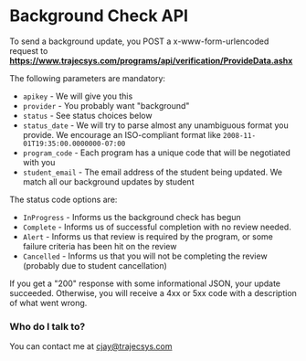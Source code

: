 # Background Check API #

To send a background update, you POST a x-www-form-urlencoded request to **https://www.trajecsys.com/programs/api/verification/ProvideData.ashx**

The following parameters are mandatory:

* `apikey` - We will give you this
* `provider` - You probably want "background"
* `status` - See status choices below
* `status_date` - We will try to parse almost any unambiguous format you provide.  We encourage an ISO-compliant format like `2008-11-01T19:35:00.0000000-07:00`
* `program_code` - Each program has a unique code that will be negotiated with you
* `student_email` - The email address of the student being updated.  We match all our background updates by student

The status code options are:

* `InProgress` - Informs us the background check has begun
* `Complete` - Informs us of successful completion with no review needed.
* `Alert` - Informs us that review is required by the program, or some failure criteria has been hit on the review
* `Cancelled` - Informs us that you will not be completing the review (probably due to student cancellation)

If you get a "200" response with some informational JSON, your update succeeded.  Otherwise, you will receive a 4xx or 5xx code with a description of what went wrong.

### Who do I talk to? ###

You can contact me at cjay@trajecsys.com